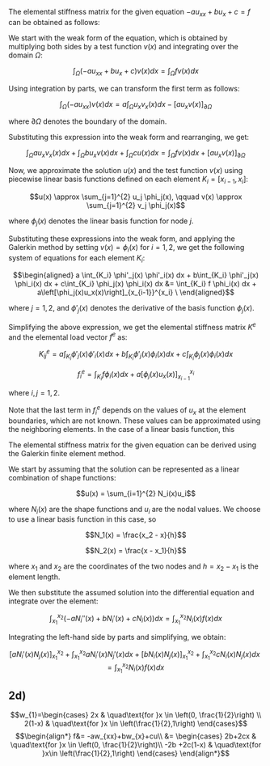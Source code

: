 The elemental stiffness matrix for the given equation $-au_{xx}+bu_x+c=f$ can be obtained as follows:

We start with the weak form of the equation, which is obtained by multiplying both sides by a test function $v(x)$ and integrating over the domain $\Omega$:

$$\int_{\Omega} (-au_{xx}+bu_x+c)v(x) dx = \int_{\Omega} fv(x) dx$$

Using integration by parts, we can transform the first term as follows:

$$\int_{\Omega} (-au_{xx})v(x) dx = a\int_{\Omega} u_xv_x(x) dx - \left[au_xv(x)\right]_{\partial \Omega}$$

where $\partial \Omega$ denotes the boundary of the domain.

Substituting this expression into the weak form and rearranging, we get:

$$\int_{\Omega} a u_xv_x(x) dx + \int_{\Omega} b u_xv(x) dx + \int_{\Omega} cu(x) dx = \int_{\Omega} fv(x) dx + \left[au_xv(x)\right]_{\partial \Omega}$$

Now, we approximate the solution $u(x)$ and the test function $v(x)$ using piecewise linear basis functions defined on each element $K_i = [x_{i-1}, x_i]$:

$$u(x) \approx \sum_{j=1}^{2} u_j \phi_j(x), \qquad v(x) \approx \sum_{j=1}^{2} v_j \phi_j(x)$$

where $\phi_j(x)$ denotes the linear basis function for node $j$.

Substituting these expressions into the weak form, and applying the Galerkin method by setting $v(x) = \phi_i(x)$ for $i=1,2$, we get the following system of equations for each element $K_i$:

$$\begin{aligned} a \int_{K_i} \phi'_j(x) \phi'_i(x) dx + b\int_{K_i} \phi'_j(x) \phi_i(x) dx + c\int_{K_i} \phi_j(x) \phi_i(x) dx &= \int_{K_i} f \phi_i(x) dx + a\left[\phi_j(x)u_x(x)\right]_{x_{i-1}}^{x_i} \ \end{aligned}$$

where $j=1,2$, and $\phi'_j(x)$ denotes the derivative of the basis function $\phi_j(x)$.

Simplifying the above expression, we get the elemental stiffness matrix $K^e$ and the elemental load vector $f^e$ as:

$$K^e_{ij} = a\int_{K_i} \phi'_j(x) \phi'_i(x) dx + b\int_{K_i} \phi'_j(x) \phi_i(x) dx + c\int_{K_i} \phi_j(x) \phi_i(x) dx$$

$$f^e_i = \int_{K_i} f \phi_i(x) dx + a\left[\phi_j(x)u_x(x)\right]_{x_{i-1}}^{x_i}$$

where $i,j=1,2$.

Note that the last term in $f^e_i$ depends on the values of $u_x$ at the element boundaries, which are not known. These values can be approximated using the neighboring elements. In the case of a linear basis function, this

The elemental stiffness matrix for the given equation can be derived using the Galerkin finite element method.

We start by assuming that the solution can be represented as a linear combination of shape functions:

$$u(x) = \sum_{i=1}^{2} N_i(x)u_i$$

where $N_i(x)$ are the shape functions and $u_i$ are the nodal values. We choose to use a linear basis function in this case, so

$$N_1(x) = \frac{x_2 - x}{h}$$

$$N_2(x) = \frac{x - x_1}{h}$$

where $x_1$ and $x_2$ are the coordinates of the two nodes and $h = x_2 - x_1$ is the element length.

We then substitute the assumed solution into the differential equation and integrate over the element:

$$\int_{x_1}^{x_2} (-a N_i''(x) + b N_i'(x) + c N_i(x))dx = \int_{x_1}^{x_2} N_i(x)f(x)dx$$

Integrating the left-hand side by parts and simplifying, we obtain:

$$\left[ aN_i'(x)N_j(x) \right]_{x_1}^{x_2} + \int_{x_1}^{x_2} a N_i'(x)N_j'(x) dx + \left[ b N_i(x) N_j(x) \right]_{x_1}^{x_2} + \int_{x_1}^{x_2} c N_i(x)N_j(x) dx = \int_{x_1}^{x_2} N_i(x)f(x)dx$$




## 2d)

$$w_{1}=\begin{cases}
2x & \quad\text{for }x \in \left(0, \frac{1}{2}\right) \\
2(1-x)  & \quad\text{for }x \in \left(\frac{1}{2},1\right)
\end{cases}$$
$$\begin{align*}
f&= -aw_{xx}+bw_{x}+cu\\
&= \begin{cases}
2b+2cx & \quad\text{for }x \in \left(0, \frac{1}{2}\right)\\
-2b +2c(1-x) & \quad\text{for }x\in \left(\frac{1}{2},1\right)
\end{cases}
\end{align*}$$
